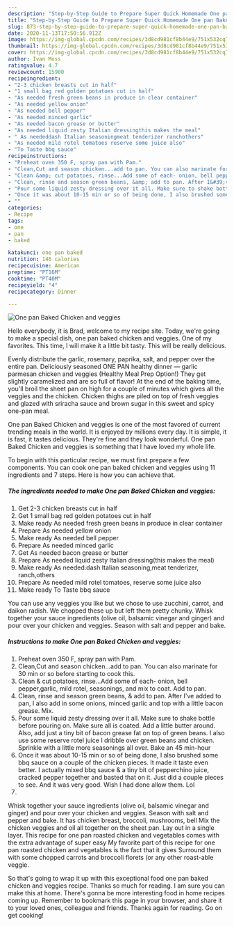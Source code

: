 ```yaml
---
description: "Step-by-Step Guide to Prepare Super Quick Homemade One pan Baked Chicken and veggies"
title: "Step-by-Step Guide to Prepare Super Quick Homemade One pan Baked Chicken and veggies"
slug: 873-step-by-step-guide-to-prepare-super-quick-homemade-one-pan-baked-chicken-and-veggies
date: 2020-11-13T17:50:56.912Z
image: https://img-global.cpcdn.com/recipes/3d8cd981cf8b44e9/751x532cq70/one-pan-baked-chicken-and-veggies-recipe-main-photo.jpg
thumbnail: https://img-global.cpcdn.com/recipes/3d8cd981cf8b44e9/751x532cq70/one-pan-baked-chicken-and-veggies-recipe-main-photo.jpg
cover: https://img-global.cpcdn.com/recipes/3d8cd981cf8b44e9/751x532cq70/one-pan-baked-chicken-and-veggies-recipe-main-photo.jpg
author: Ivan Moss
ratingvalue: 4.7
reviewcount: 15900
recipeingredient:
- "2-3 chicken breasts cut in half"
- "1 small bag red golden potatoes cut in half"
- "As needed fresh green beans in produce in clear container"
- "As needed yellow onion"
- "As needed bell pepper"
- "As needed minced garlic"
- "As needed bacon grease or butter"
- "As needed liquid zesty Italian dressingthis makes the meal"
- " As neededdash Italian seasoningmeat tenderizer ranchothers"
- "As needed mild rotel tomatoes reserve some juice also"
- "To Taste bbq sauce"
recipeinstructions:
- "Preheat oven 350 F, spray pan with Pam."
- "Clean,Cut and season chicken...add to pan. You can also marinate for 30 min or so before starting to cook this."
- "Clean &amp; cut potatoes, rinse...Add some of each- onion, bell pepper,garlic, mild rotel, seasonings, and mix to coat. Add to pan."
- "Clean, rinse and season green beans, &amp; add to pan. After I&#39;ve added to pan, I also add in some onions, minced garlic and top with a little bacon grease. Mix."
- "Pour some liquid zesty dressing over it all. Make sure to shake bottle before pouring on. Make sure all is coated. Add a little butter around. Also, add just a tiny bit of bacon grease fat on top of green beans. I also use some reserve rotel juice I dribble over green beans and chicken. Sprinkle with a little more seasonings all over. Bake an 45 min-hour"
- "Once it was about 10-15 min or so of being done, I also brushed some bbq sauce on a couple of the chicken pieces. It made it taste even better. I actually mixed bbq sauce &amp; a tiny bit of pepperchino juice, cracked pepper together and basted that on it. Just did a couple pieces to see. And it was very good. Wish I had done allow them. Lol"
- ""
categories:
- Recipe
tags:
- one
- pan
- baked

katakunci: one pan baked 
nutrition: 146 calories
recipecuisine: American
preptime: "PT16M"
cooktime: "PT40M"
recipeyield: "4"
recipecategory: Dinner

---
```



![One pan Baked Chicken and veggies](https://img-global.cpcdn.com/recipes/3d8cd981cf8b44e9/751x532cq70/one-pan-baked-chicken-and-veggies-recipe-main-photo.jpg)

Hello everybody, it is Brad, welcome to my recipe site. Today, we're going to make a special dish, one pan baked chicken and veggies. One of my favorites. This time, I will make it a little bit tasty. This will be really delicious.

Evenly distribute the garlic, rosemary, paprika, salt, and pepper over the entire pan. Deliciously seasoned ONE PAN healthy dinner — garlic parmesan chicken and veggies (Healthy Meal Prep Option!) They get slightly caramelized and are so full of flavor! At the end of the baking time, you&#39;ll broil the sheet pan on high for a couple of minutes which gives all the veggies and the chicken. Chicken thighs are piled on top of fresh veggies and glazed with sriracha sauce and brown sugar in this sweet and spicy one-pan meal.

One pan Baked Chicken and veggies is one of the most favored of current trending meals in the world. It is enjoyed by millions every day. It is simple, it is fast, it tastes delicious. They're fine and they look wonderful. One pan Baked Chicken and veggies is something that I have loved my whole life.


To begin with this particular recipe, we must first prepare a few components. You can cook one pan baked chicken and veggies using 11 ingredients and 7 steps. Here is how you can achieve that.

<!--inarticleads1-->

##### The ingredients needed to make One pan Baked Chicken and veggies:

1. Get 2-3 chicken breasts cut in half
1. Get 1 small bag red golden potatoes cut in half
1. Make ready As needed fresh green beans in produce in clear container
1. Prepare As needed yellow onion
1. Make ready As needed bell pepper
1. Prepare As needed minced garlic
1. Get As needed bacon grease or butter
1. Prepare As needed liquid zesty Italian dressing(this makes the meal)
1. Make ready  As needed:dash Italian seasoning,meat tenderizer, ranch,others
1. Prepare As needed mild rotel tomatoes, reserve some juice also
1. Make ready To Taste bbq sauce


You can use any veggies you like but we chose to use zucchini, carrot, and daikon radish. We chopped these up but left them pretty chunky. Whisk together your sauce ingredients (olive oil, balsamic vinegar and ginger) and pour over your chicken and veggies. Season with salt and pepper and bake. 

<!--inarticleads2-->

##### Instructions to make One pan Baked Chicken and veggies:

1. Preheat oven 350 F, spray pan with Pam.
1. Clean,Cut and season chicken...add to pan. You can also marinate for 30 min or so before starting to cook this.
1. Clean &amp; cut potatoes, rinse...Add some of each- onion, bell pepper,garlic, mild rotel, seasonings, and mix to coat. Add to pan.
1. Clean, rinse and season green beans, &amp; add to pan. After I&#39;ve added to pan, I also add in some onions, minced garlic and top with a little bacon grease. Mix.
1. Pour some liquid zesty dressing over it all. Make sure to shake bottle before pouring on. Make sure all is coated. Add a little butter around. Also, add just a tiny bit of bacon grease fat on top of green beans. I also use some reserve rotel juice I dribble over green beans and chicken. Sprinkle with a little more seasonings all over. Bake an 45 min-hour
1. Once it was about 10-15 min or so of being done, I also brushed some bbq sauce on a couple of the chicken pieces. It made it taste even better. I actually mixed bbq sauce &amp; a tiny bit of pepperchino juice, cracked pepper together and basted that on it. Just did a couple pieces to see. And it was very good. Wish I had done allow them. Lol
1. 


Whisk together your sauce ingredients (olive oil, balsamic vinegar and ginger) and pour over your chicken and veggies. Season with salt and pepper and bake. It has chicken breast, broccoli, mushrooms, bell Mix the chicken veggies and oil all together on the sheet pan. Lay out in a single layer. This recipe for one pan roasted chicken and vegetables comes with the extra advantage of super easy My favorite part of this recipe for one pan roasted chicken and vegetables is the fact that it gives Surround them with some chopped carrots and broccoli florets (or any other roast-able veggie. 

So that's going to wrap it up with this exceptional food one pan baked chicken and veggies recipe. Thanks so much for reading. I am sure you can make this at home. There's gonna be more interesting food in home recipes coming up. Remember to bookmark this page in your browser, and share it to your loved ones, colleague and friends. Thanks again for reading. Go on get cooking!
